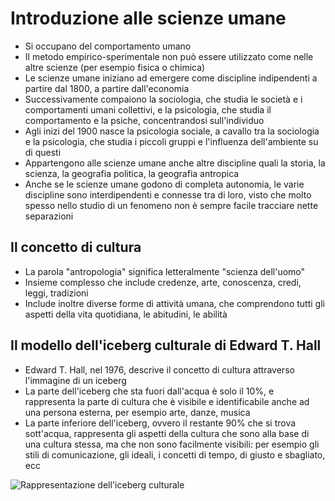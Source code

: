# Introduzione alle scienze umane

- Si occupano del comportamento umano
- Il metodo empirico-sperimentale non può essere utilizzato come nelle altre scienze (per esempio fisica o chimica)
- Le scienze umane iniziano ad emergere come discipline indipendenti a partire dal 1800, a partire dall'economia
- Successivamente compaiono la sociologia, che studia le società e i comportamenti umani collettivi, e la psicologia, che studia il comportamento e la psiche, concentrandosi sull'individuo
- Agli inizi del 1900 nasce la psicologia sociale, a cavallo tra la sociologia e la psicologia, che studia i piccoli gruppi e l'influenza dell'ambiente su di questi
- Appartengono alle scienze umane anche altre discipline quali la storia, la scienza, la geografia politica, la geografia antropica
- Anche se le scienze umane godono di completa autonomia, le varie discipline sono interdipendenti e connesse tra di loro, visto che molto spesso nello studio di un fenomeno non è sempre facile tracciare nette separazioni

## Il concetto di cultura

- La parola "antropologia" significa letteralmente "scienza dell'uomo"
- Insieme complesso che include credenze, arte, conoscenza, credi, leggi, tradizioni
- Include inoltre diverse forme di attività umana, che comprendono tutti gli aspetti della vita quotidiana, le abitudini, le abilità

## Il modello dell'iceberg culturale di Edward T. Hall

- Edward T. Hall, nel 1976, descrive il concetto di cultura attraverso l'immagine di un iceberg
- La parte dell'iceberg che sta fuori dall'acqua è solo il 10%, e rappresenta la parte di cultura che è visibile e identificabile anche ad una persona esterna, per esempio arte, danze, musica
- La parte inferiore dell'iceberg, ovvero il restante 90% che si trova sott'acqua, rappresenta gli aspetti della cultura che sono alla base di una cultura stessa, ma che non sono facilmente visibili: per esempio gli stili di comunicazione, gli ideali, i concetti di tempo, di giusto e sbagliato, ecc

![Rappresentazione dell'iceberg culturale](culture-iceberg.png)
